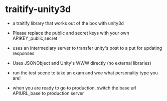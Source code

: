 traitify-unity3d
================

- a traitify library that works out of the box with unity3d

- Please replace the public and secret keys with your own APIKEY_public,secret
- uses an intermediary server to transfer unity's post to a put for updating responses
- Uses JSONObject and Unity's WWW directly (no external libraries)
- run the test scene to take an exam and wee what personality type you are!

- when you are ready to go to production, switch the base url APIURL_base to production server
